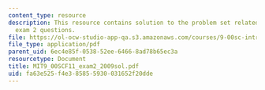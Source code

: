 ```yaml
---
content_type: resource
description: This resource contains solution to the problem set related to 2009 practice
  exam 2 questions.
file: https://ol-ocw-studio-app-qa.s3.amazonaws.com/courses/9-00sc-introduction-to-psychology-fall-2011/fa63e525f4e385855930031652f20dde_MIT9_00SCF11_exam2_2009sol.pdf
file_type: application/pdf
parent_uid: 6ec4e85f-0538-52ee-6466-8ad78b65ec3a
resourcetype: Document
title: MIT9_00SCF11_exam2_2009sol.pdf
uid: fa63e525-f4e3-8585-5930-031652f20dde
---
```

